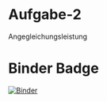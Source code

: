 # Aufgabe-2
Angegleichungsleistung
# Binder Badge 
[![Binder](https://mybinder.org/badge_logo.svg)](https://mybinder.org/v2/gh/OmarAfify10/Aufgabe-2/HEAD)
